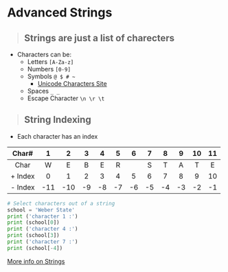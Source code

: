  # Advanced Strings
 > ## Strings are just a list of charecters

- Characters can be: 
    - Letters  ` [A-Za-z] `
	- Numbers  ` [0-9] `
	- Symbols  ` @ $ # ~ `
	    - [Unicode Characters Site](https://pythonforundergradengineers.com/unicode-characters-in-python.html)
	- Spaces   `_ _`
	- Escape Character `\n \r \t`

> ## String Indexing
- Each character has an index

|Char#  |1  |2  |3  |4  |5  |6  |7  |8  |9  |10 |11|
|:-:    |:-:|:-:|:-:|:-:|:-:|:-:|:-:|:-:|:-:|:-:|:-:|
|Char   |W  |E  |B  |E  |R  |   |S  |T  |A  |T  |E  |
|+ Index|0  |1  |2  |3  |4  |5  |6  |7  |8  |9  |10 |
|- Index|-11|-10|-9 |-8 |-7 |-6 |-5 |-4 |-3 |-2 |-1 |

```python
# Select characters out of a string
school = 'Weber State'
print ('character 1 :')
print (school[0])
print ('character 4 :')
print (school[3])
print ('character 7 :')
print (school[-4])
```

[More info on Strings](https://realpython.com/python-strings/)
